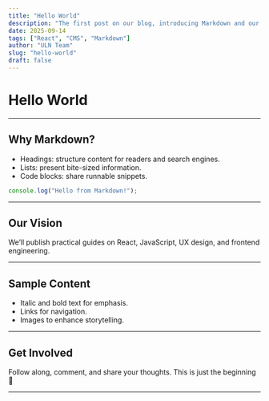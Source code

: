 ```yaml
---
title: "Hello World"
description: "The first post on our blog, introducing Markdown and our tech journey."
date: 2025-09-14
tags: ["React", "CMS", "Markdown"]
author: "ULN Team"
slug: "hello-world"
draft: false
---
```


# Hello World

---

## Why Markdown?

- Headings: structure content for readers and search engines.
- Lists: present bite-sized information.
- Code blocks: share runnable snippets.

```js
console.log("Hello from Markdown!");
```

---

## Our Vision

We’ll publish practical guides on React, JavaScript, UX design, and frontend engineering.

---

## Sample Content

- Italic and bold text for emphasis.
- Links for navigation.
- Images to enhance storytelling.

---

## Get Involved

Follow along, comment, and share your thoughts. This is just the beginning 🚀

---
